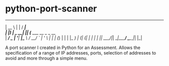 # python-port-scanner

  _____           _    _____                 
 |  __ \         | |  / ____|                
 | |__) |__  _ __| |_| (___   ___ __ _ _ __  
 |  ___/ _ \| '__| __|\___ \ / __/ _` | '_ \ 
 | |  | (_) | |  | |_ ____) | (_| (_| | | | |
 |_|   \___/|_|   \__|_____/ \___\__,_|_| |_|

A port scanner I created in Python for an Assessment. Allows the specification of a range of IP addresses, ports, selection of addresses to avoid and more through a simple menu.
